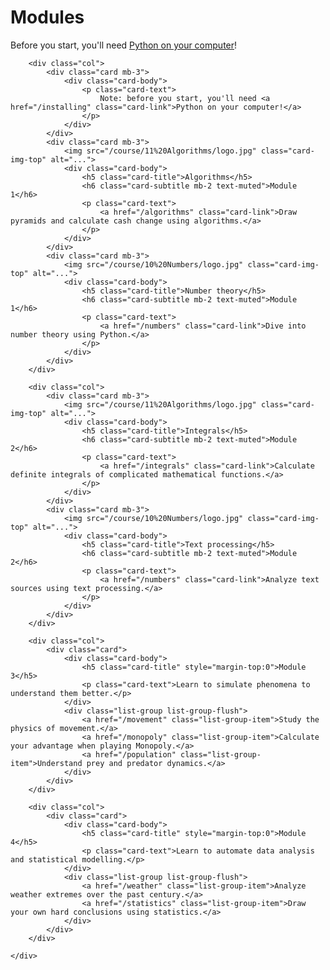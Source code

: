 # Modules

Before you start, you'll need [Python on your computer](/installing)!

<div class="container p-0" markdown="0">
	<div class="row">

		<div class="col">
			<div class="card mb-3">
				<div class="card-body">
					<p class="card-text">
						Note: before you start, you'll need <a href="/installing" class="card-link">Python on your computer!</a>
					</p>
				</div>
			</div>
			<div class="card mb-3">
				<img src="/course/11%20Algorithms/logo.jpg" class="card-img-top" alt="...">
				<div class="card-body">
					<h5 class="card-title">Algorithms</h5>
					<h6 class="card-subtitle mb-2 text-muted">Module 1</h6>
					<p class="card-text">
						<a href="/algorithms" class="card-link">Draw pyramids and calculate cash change using algorithms.</a>
					</p>
				</div>
			</div>
			<div class="card mb-3">
				<img src="/course/10%20Numbers/logo.jpg" class="card-img-top" alt="...">
				<div class="card-body">
					<h5 class="card-title">Number theory</h5>
					<h6 class="card-subtitle mb-2 text-muted">Module 1</h6>
					<p class="card-text">
						<a href="/numbers" class="card-link">Dive into number theory using Python.</a>
					</p>
				</div>
			</div>
		</div>

		<div class="col">
			<div class="card mb-3">
				<img src="/course/11%20Algorithms/logo.jpg" class="card-img-top" alt="...">
				<div class="card-body">
					<h5 class="card-title">Integrals</h5>
					<h6 class="card-subtitle mb-2 text-muted">Module 2</h6>
					<p class="card-text">
						<a href="/integrals" class="card-link">Calculate definite integrals of complicated mathematical functions.</a>
					</p>
				</div>
			</div>
			<div class="card mb-3">
				<img src="/course/10%20Numbers/logo.jpg" class="card-img-top" alt="...">
				<div class="card-body">
					<h5 class="card-title">Text processing</h5>
					<h6 class="card-subtitle mb-2 text-muted">Module 2</h6>
					<p class="card-text">
						<a href="/numbers" class="card-link">Analyze text sources using text processing.</a>
					</p>
				</div>
			</div>
		</div>

		<div class="col">
			<div class="card">
				<div class="card-body">
					<h5 class="card-title" style="margin-top:0">Module 3</h5>
					<p class="card-text">Learn to simulate phenomena to understand them better.</p>
				</div>
				<div class="list-group list-group-flush">
					<a href="/movement" class="list-group-item">Study the physics of movement.</a>
					<a href="/monopoly" class="list-group-item">Calculate your advantage when playing Monopoly.</a>
					<a href="/population" class="list-group-item">Understand prey and predator dynamics.</a>
				</div>
			</div>
		</div>

		<div class="col">
			<div class="card">
				<div class="card-body">
					<h5 class="card-title" style="margin-top:0">Module 4</h5>
					<p class="card-text">Learn to automate data analysis and statistical modelling.</p>
				</div>
				<div class="list-group list-group-flush">
					<a href="/weather" class="list-group-item">Analyze weather extremes over the past century.</a>
					<a href="/statistics" class="list-group-item">Draw your own hard conclusions using statistics.</a>
				</div>
			</div>
		</div>

	</div>
</div>
